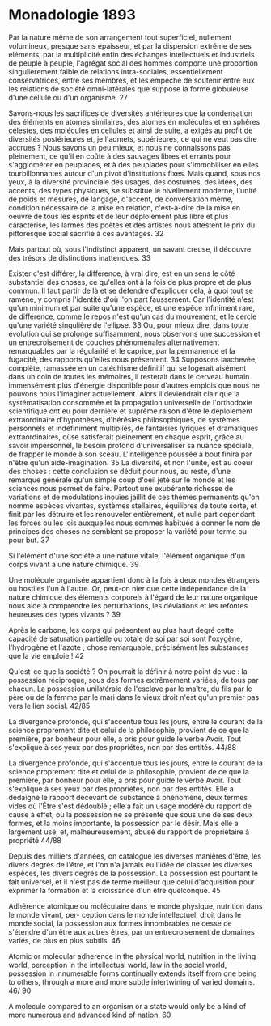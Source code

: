 # Monadologie 1893

Par la nature même de son arrangement tout superficiel, nullement volumineux, presque sans épaisseur, et par la dispersion extrême de ses éléments, par la multiplicité enfin des échanges intellectuels et industriels de peuple à peuple, l'agrégat social des hommes comporte une proportion singulièrement faible de relations intra-sociales, essentiellement conservatrices, entre ses membres, et les empêche de soutenir entre eux les relations de société omni-latérales que suppose la forme globuleuse d'une cellule ou d'un organisme. 27

Savons-nous les sacrifices de diversités antérieures que la condensation des éléments en atomes similaires, des atomes en molécules et en sphères célestes, des molécules en cellules et ainsi de suite, a exigés au profit de diversités postérieures et, je l'admets, supérieures, ce qui ne veut pas dire accrues ? Nous savons un peu mieux, et nous ne connaissons pas pleinement, ce qu'il en coûte à des sauvages libres et errants pour s'agglomérer en peuplades, et à des peuplades pour s'immobiliser en elles tourbillonnantes autour d'un pivot d'institutions fixes. Mais quand, sous nos yeux, à la diversité provinciale des usages, des costumes, des idées, des accents, des types physiques, se substitue le nivellement moderne, l'unité de poids et mesures, de langage, d'accent, de conversation même, condition nécessaire de la mise en relation, c'est-à-dire de la mise en oeuvre de tous les esprits et de leur déploiement plus libre et plus caractérisé, les larmes des poètes et des artistes nous attestent le prix du pittoresque social sacrifié à ces avantages. 32

Mais partout où, sous l'indistinct apparent, un savant creuse, il découvre des trésors de distinctions inattendues. 33


Exister c'est différer, la différence, à vrai dire, est en un sens le côté substantiel des choses, ce qu'elles ont à la fois de plus propre et de plus commun. Il faut partir de là et se défendre d'expliquer cela, à quoi tout se ramène, y compris l'identité d'où l'on part faussement. Car l'identité n'est qu'un minimum et par suite qu'une espèce, et une espèce infiniment rare, de différence, comme le repos n'est qu'un cas du mouvement, et le cercle qu'une variété singulière de l'ellipse. 33
 Ou, pour mieux dire, dans toute évolution qui se prolonge suffisamment, nous observons une succession et un entrecroisement de couches phénoménales alternativement remarquables par la régularité et le caprice, par la permanence et la fugacité, des rapports qu'elles nous présentent. 34
  Supposons laachevée, complète, ramassée en un catéchisme définitif qui se logerait aisément dans un coin de toutes les mémoires, il resterait dans le cerveau humain immensément plus d'énergie disponible pour d'autres emplois que nous ne pouvons nous l'imaginer actuellement. Alors il deviendrait clair que la systématisation consommée et la propagation universelle de l'orthodoxie scientifique ont eu pour dernière et suprême raison d'être le déploiement extraordinaire d'hypothèses, d'hérésies philosophiques, de systèmes personnels et indéfiniment multipliés, de fantaisies lyriques et dramatiques extraordinaires, oùse satisferait pleinement en chaque esprit, grâce au savoir impersonnel, le besoin profond d'universaliser sa nuance spéciale, de frapper le monde à son sceau. L'intelligence poussée à bout finira par n'être qu'un aide-imagination. 35
   La diversité, et non l'unité, est au coeur des choses : cette conclusion se déduit pour nous, au reste, d'une remarque générale qu'un simple coup d'oeil jeté sur le monde et les sciences nous permet de faire. Partout une exubérante richesse de variations et de modulations inouïes jaillit de ces thèmes permanents qu'on nomme espèces vivantes, systèmes stellaires, équilibres de toute sorte, et finit par les détruire et les renouveler entièrement, et nulle part cependant les forces ou les lois auxquelles nous sommes habitués à donner le nom de principes des choses ne semblent se proposer la variété pour terme ou pour but. 37

Si l'élément d'une société a une nature vitale, l'élément organique d'un corps vivant a une nature chimique. 39

Une molécule organisée appartient donc à la fois à deux mondes étrangers ou hostiles l'un à l'autre. Or, peut-on nier que cette indépendance de la nature chimique des éléments corporels à l'égard de leur nature organique nous aide à comprendre les perturbations, les déviations et les refontes heureuses des types vivants ? 39

Après le carbone, les corps qui présentent au plus haut degré cette capacité de saturation partielle ou totale de soi par soi sont l'oxygène, l'hydrogène et l'azote ; chose remarquable, précisément les substances que la vie emploie ! 42


Qu'est-ce que la société ? On pourrait la définir à notre point de vue : la possession réciproque, sous des formes extrêmement variées, de tous par chacun. La possession unilatérale de l'esclave par le maître, du fils par le père ou de la femme par le mari dans le vieux droit n'est qu'un premier pas vers le lien social. 42/85

La divergence profonde, qui s'accentue tous les jours, entre le courant de la science proprement dite et celui de la philosophie, provient de ce que la première, par bonheur pour elle, a pris pour guide le verbe Avoir. Tout s'explique à ses yeux par des propriétés, non par des entités. 44/88

La divergence profonde, qui s'accentue tous les jours, entre le courant de la science proprement dite et celui de la philosophie, provient de ce que la première, par bonheur pour elle, a pris pour guide le verbe Avoir. Tout s'explique à ses yeux par des propriétés, non par des entités. Elle a dédaigné le rapport décevant de substance à phénomène, deux termes vides où l'Être s'est dédoublé ; elle a fait un usage modéré du rapport de cause à effet, où la possession ne se présente que sous une de ses deux formes, et la moins importante, la possession par le désir. Mais elle a largement usé, et, malheureusement, abusé du rapport de propriétaire à propriété 44/88

Depuis des milliers d'années, on catalogue les diverses manières d'être, les divers degrés de l'être, et l'on n'a jamais eu l'idée de classer les diverses espèces, les divers degrés de la possession. La possession est pourtant le fait universel, et il n'est pas de terme meilleur que celui d'acquisition pour exprimer la formation et la croissance d'un être quelconque. 45

Adhérence atomique ou moléculaire dans le monde physique, nutrition dans le monde vivant, per- ception dans le monde intellectuel, droit dans le monde social, la possession  aux formes innombrables ne cesse de s'étendre d'un être aux autres êtres, par un entrecroisement de domaines variés, de plus en plus subtils. 46 

Atomic or molecular adherence in the physical world, nutrition in the living world, perception in the  intellectual world, law in the social world, possession in innumerable forms continually extends itself from one being to others, through a more and more subtle intertwining of varied domains. 46/ 90

A molecule compared to an organism or a state would only be a kind of more numerous and advanced kind of nation. 60
